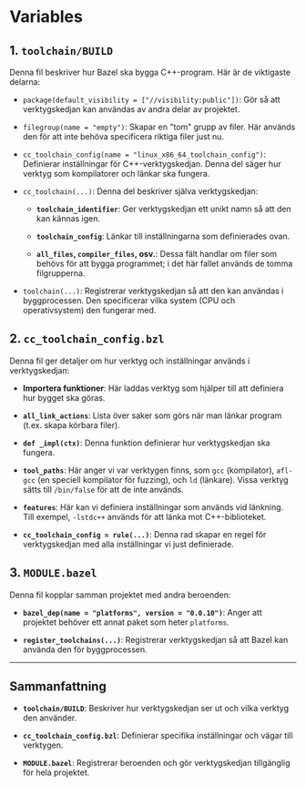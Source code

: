 # Variables
 
## 1. `toolchain/BUILD`
 
Denna fil beskriver hur Bazel ska bygga C++-program. Här är de viktigaste delarna:
 
- `package(default_visibility = ["//visibility:public"])`: Gör så att verktygskedjan kan användas av andra delar av projektet.
 
- `filegroup(name = "empty")`: Skapar en "tom" grupp av filer. Här används den för att inte behöva specificera riktiga filer just nu.
 
- `cc_toolchain_config(name = "linux_x86_64_toolchain_config")`: Definierar inställningar för C++-verktygskedjan. Denna del säger hur verktyg som kompilatorer och länkar ska fungera.
 
- `cc_toolchain(...)`: Denna del beskriver själva verktygskedjan:

  - **`toolchain_identifier`**: Ger verktygskedjan ett unikt namn så att den kan kännas igen.

  - **`toolchain_config`**: Länkar till inställningarna som definierades ovan.

  - **`all_files`, `compiler_files`, osv.**: Dessa fält handlar om filer som behövs för att bygga programmet; i det här fallet används de tomma filgrupperna.
 
- `toolchain(...)`: Registrerar verktygskedjan så att den kan användas i byggprocessen. Den specificerar vilka system (CPU och operativsystem) den fungerar med.
 
## 2. `cc_toolchain_config.bzl`
 
Denna fil ger detaljer om hur verktyg och inställningar används i verktygskedjan:
 
- **Importera funktioner**: Här laddas verktyg som hjälper till att definiera hur bygget ska göras.
 
- **`all_link_actions`**: Lista över saker som görs när man länkar program (t.ex. skapa körbara filer).
 
- **`def _impl(ctx)`**: Denna funktion definierar hur verktygskedjan ska fungera.
 
- **`tool_paths`**: Här anger vi var verktygen finns, som `gcc` (kompilator), `afl-gcc` (en speciell kompilator för fuzzing), och `ld` (länkare). Vissa verktyg sätts till `/bin/false` för att de inte används.
 
- **`features`**: Här kan vi definiera inställningar som används vid länkning. Till exempel, `-lstdc++` används för att länka mot C++-biblioteket.
 
- **`cc_toolchain_config = rule(...)`**: Denna rad skapar en regel för verktygskedjan med alla inställningar vi just definierade.
 
## 3. `MODULE.bazel`
 
Denna fil kopplar samman projektet med andra beroenden:
 
- **`bazel_dep(name = "platforms", version = "0.0.10")`**: Anger att projektet behöver ett annat paket som heter `platforms`.
 
- **`register_toolchains(...)`**: Registrerar verktygskedjan så att Bazel kan använda den för byggprocessen.
 
---
 
## Sammanfattning
 
- **`toolchain/BUILD`**: Beskriver hur verktygskedjan ser ut och vilka verktyg den använder.

- **`cc_toolchain_config.bzl`**: Definierar specifika inställningar och vägar till verktygen.

- **`MODULE.bazel`**: Registrerar beroenden och gör verktygskedjan tillgänglig för hela projektet.

 